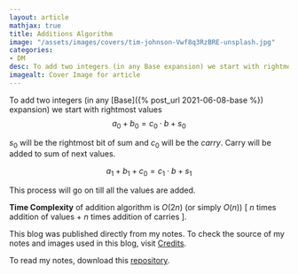```yaml
---
layout: article
mathjax: true
title: Additions Algorithm
image: "/assets/images/covers/tim-johnson-Vwf8q3RzBRE-unsplash.jpg"
categories:
- DM
desc: To add two integers (in any Base expansion) we start with rightmost values 
imagealt: Cover Image for article
---
```


To add two integers (in any [Base]({% post_url 2021-06-08-base %}) expansion) we start with rightmost values
$$a_0 + b_0 = c_0 \cdot b + s_0$$

































































































































































































































































































































































































$s_0$ will be the rightmost bit of sum and $c_0$ will be the *carry*. Carry will be added to sum of next values.
































































































































































































































































































































































































$$a_1 + b_1 + c_0 = c_1 \cdot b + s_1$$

































































































































































































































































































































































































This process will go on till all the values are added.

<b>Time Complexity</b> of addition algorithm is $O(2n)$ (or simply $O(n)$) \[ $n$ times  addition of values + $n$ times addition of carries \].



































































































































































































































































































































































































This blog was published directly from my notes.
To check the source of my notes and images used in this blog, visit <a href="/credits.html" target="_blank">Credits</a>.

To read my notes, download this <a href="https://github.com/bovem/CS" target="blank">repository</a>.